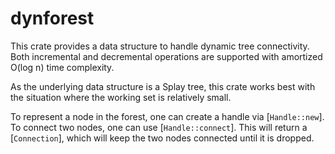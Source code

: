 # dynforest

This crate provides a data structure to handle dynamic tree connectivity.
Both incremental and decremental operations are supported with amortized O(log n)
time complexity.

As the underlying data structure is a Splay tree, this crate works best with the situation
where the working set is relatively small.

To represent a node in the forest, one can create a handle via [`Handle::new`].
To connect two nodes, one can use [`Handle::connect`]. This will return a [`Connection`], which
will keep the two nodes connected until it is dropped.
